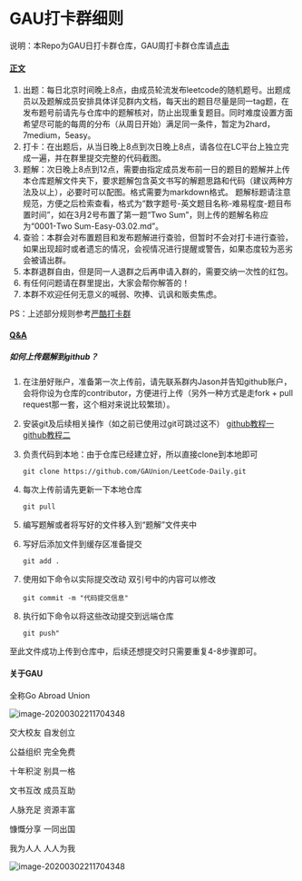 # GAU打卡群细则

说明：本Repo为GAU日打卡群仓库，GAU周打卡群仓库请[点击](https://github.com/GAUnion/LeetCode-Weekly)

#### [正文](#正文)

1. 出题：每日北京时间晚上8点，由成员轮流发布leetcode的随机题号。出题成员以及题解成员安排具体详见群内文档，每天出的题目尽量是同一tag题，在发布题号前请先与仓库中的题解核对，防止出现重复题目。同时难度设置方面希望尽可能的每周的分布（从周日开始）满足同一条件，暂定为2hard，7medium，5easy。
2. 打卡：在出题后，从当日晚上8点到次日晚上8点，请各位在LC平台上独立完成一遍，并在群里提交完整的代码截图。
3. 题解：次日晚上8点到12点，需要由指定成员发布前一日的题目的题解并上传本仓库题解文件夹下，要求题解包含英文书写的解题思路和代码（建议两种方法及以上），必要时可以配图。格式需要为markdown格式。 题解标题请注意规范，方便之后检索查看，格式为“数字题号-英文题目名称-难易程度-题目布置时间”，如在3月2号布置了第一题“Two Sum”，则上传的题解名称应为“0001-Two Sum-Easy-03.02.md”。
4. 查验：本群会对布置题目和发布题解进行查验，但暂时不会对打卡进行查验，如果出现超时或者遗忘的情况，会视情况进行提醒或警告，如果态度较为恶劣会被请出群。
5. 本群退群自由，但是同一人退群之后再申请入群的，需要交纳一次性的红包。
6. 有任何问题请在群里提出，大家会帮你解答的！
7. 本群不欢迎任何无意义的喊弱、吹捧、讥讽和贩卖焦虑。

PS：上述部分规则参考[严酷打卡群](<https://wisdompeak.github.io/lc-score-board/rules.html>)

#### [Q&A](#Q&A)

##### 如何上传题解到github？

1. 在注册好账户，准备第一次上传前，请先联系群内Jason并告知github账户，会将你设为仓库的contributor，方便进行上传（另外一种方式是走fork + pull request那一套，这个相对来说比较繁琐）。

2. 安装git及后续相关操作（如之前已使用过git可跳过这不） [github教程一](<https://blog.csdn.net/qq_35246620/article/details/66973794>) [github教程二](<https://www.runoob.com/w3cnote/git-guide.html>)

3. 负责代码到本地：由于仓库已经建立好，所以直接clone到本地即可
      
   `git clone https://github.com/GAUnion/LeetCode-Daily.git` 

4. 每次上传前请先更新一下本地仓库 
   
   `git pull` 

5. 编写题解或者将写好的文件移入到“题解”文件夹中

6. 写好后添加文件到缓存区准备提交
   
   `git add .`

7. 使用如下命令以实际提交改动 双引号中的内容可以修改

   `git commit -m "代码提交信息"`

8. 执行如下命令以将这些改动提交到远端仓库

   `git push"`

至此文件成功上传到仓库中，后续还想提交时只需要重复4-8步骤即可。

#### 关于GAU

全称Go Abroad Union

![image-20200302211704348](https://github.com/GAUnion/LeetCode-Daily/blob/master/images/gau-1.png)

交大校友 自发创立

公益组织 完全免费

十年积淀 别具一格

文书互改 成员互助

人脉充足 资源丰富

慷慨分享 一同出国

我为人人 人人为我

![image-20200302211704348](https://github.com/GAUnion/LeetCode-Daily/blob/master/images/gau.png)